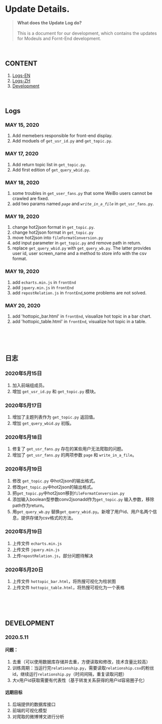 # Update Details.
> **What does the Update Log do?**
> <br><br>
> This is a document for our development, which contains the updates for Modeuls and Fornt-End development.

<br>

## CONTENT
1. [Logs-EN](##Logs)
2. [Logs-ZH](##日志)
3. [Development](##DEVELOPMENT)

<br>

## Logs
### MAY 15, 2020
1. Add memebers responsible for front-end display.
2. Add moduels of `get_usr_id.py` and `get_topic.py`.

### MAY 17, 2020

1. Add return topic list in `get_topic.py`.
2. Add first edition of `get_query_wbid.py`.

### MAY 18, 2020
1. some troubles in `get_user_fans.py` that some WeiBo users cannot be crawled are fixed.
2. add two params named *`page`* and *`write_in_a_file`* in `get_usr_fans.py`.

### MAY 19, 2020

1. change hot2json format in `get_topic.py`.
1. change hot2json format in `get_topic.py`  
2. move hot2json  into `fileFormatConversion.py`
3. add input parameter in  `get_topic.py`  and remove path in return.
4. replace `get_query_wbid.py` with `get_query_wb.py`. The latter provides user id, user screen_name and a method to store info with the csv format.

### MAY 19, 2020
1. add `echarts.min.js` in `frontEnd`
2. add `jquery.min.js` in `frontEnd`
3. add `repostRelation.js` in `frontEnd`,some problems are not solved.

### MAY 20, 2020
1. add 'hottopic_bar.html' in `frontEnd`, visualize hot topic in a bar chart.
2. add 'hottopic_table.html' in `frontEnd`, visualize hot topic in a table.

<br><br><br>


## 日志
### 2020年5月15日
1. 加入前端组成员。
2. 增加 `get_usr_id.py` 和 `get_topic.py` 模块。

### 2020年5月17日

1. 增加了主题列表作为 `get_topic.py` 返回值。
2. 增加 `get_query_wbid.py` 初版。

### 2020年5月18日

1. 修复了 `get_usr_fans.py` 存在的某些用户无法爬取的问题。
2. 增加了 `get_usr_fans.py` 的两项参数 `page` 和 `write_in_a_file`。

### 2020年5月19日

1. 修改 `get_topic.py` 中hot2json的输出格式。
1. 修改`get_topic.py`中hot2json的输出格式。
2. 把`get_topic.py`中hot2json移到`fileFormatConversion.py`
3. 添加输入boolean型参数conv2jsonadd作为`get_topic.py`  输入参数，移除path作为return。
4. 用`get_query_wb.py` 替换`get_query_wbid.py`。新增了用户id、用户名两个信息，提供存储为csv格式的方法。

### 2020年5月19日

1. 上传文件 `echarts.min.js` 
2. 上传文件 `jquery.min.js` 
3. 上传`repostRelation.js`，部分问题待解决

### 2020年5月20日

1. 上传文件 `hottopic_bar.html`，将热搜可视化为柱状图
2. 上传文件 `hottopic_table.html`，将热搜可视化为一个表格

<br><br><br>

## DEVELOPMENT

### 2020.5.11
#### 问题：
1. 去重（可以使用数据库存储并去重，方便读取和修改，技术含量比较高）
2. 训练周期：当运行完`relationship.py`，需要读取`relationship.csv`的粉丝id，继续运行`relationship.py`（时间间隔，重复读取问题）
3. 大v用户id获取需要有代表性（基于转发关系获得的用户id容易圈子化）

#### 远期目标
1. 后端提供的数据库接口
2. 前端的可视化模型
3. 对爬取的微博博文进行分析

